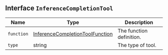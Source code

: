 ## Interface `InferenceCompletionTool`

| Name | Type | Description |
| - | - | - |
| `function` | [InferenceCompletionToolFunction](./InferenceCompletionToolFunction.md) | The function definition. |
| `type` | string | The type of tool. |
